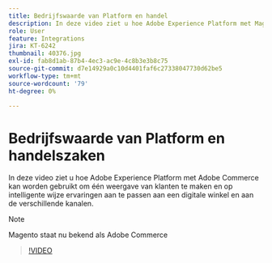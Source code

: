 ```yaml
---
title: Bedrijfswaarde van Platform en handel
description: In deze video ziet u hoe Adobe Experience Platform met Magento Commerce kan worden gebruikt om één weergave van klanten te maken en om de ervaringen op een digitale winkel en via verschillende kanalen op een intelligente manier aan te passen.
role: User
feature: Integrations
jira: KT-6242
thumbnail: 40376.jpg
exl-id: fab8d1ab-87b4-4ec3-ac9e-4c8b3e3b8c75
source-git-commit: d7e14929a0c10d4401faf6c27338047730d62be5
workflow-type: tm+mt
source-wordcount: '79'
ht-degree: 0%

---
```


# Bedrijfswaarde van Platform en handelszaken

In deze video ziet u hoe Adobe Experience Platform met Adobe Commerce kan worden gebruikt om één weergave van klanten te maken en op intelligente wijze ervaringen aan te passen aan een digitale winkel en aan de verschillende kanalen.

>[!NOTE]
>
> Magento staat nu bekend als Adobe Commerce


>[!VIDEO](https://video.tv.adobe.com/v/40376?quality=12&learn=on)

